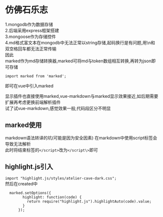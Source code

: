 仿佛石乐志  
===
  1.mongodb作为数据存储  
  2.后端采用express框架搭建  
  3.mongoose作为存储控件  
  4.md格式富文本在mongodb中无法正常以string存储,起码换行是有问题,用\n和双空格回车都无法正常传输  
  因此  
  marked作为md存储转换器,marked可将md与token数组相互转换,再转为json即可存储  
    
    import marked from 'marked';  
      
  即可在vue中引入marked  
    
  显示插件也直接使用marked,vue-markdown与marked显示效果接近,如后期需要扩展再考虑更换前端解析插件  
  试了试vue-markdown,感觉效果一般,代码段区分不明显  
  
  marked使用  
  ---
  
  
  markdown语法转译的坑(可能是因为安全因素)
  在markdown中使用script标签会导致无法解析  
  此时将结束标签的`</script>`改为`</script\>`即可
    
    
  highlight.js引入  
  ---
  `import "highlight.js/styles/atelier-cave-dark.css";`  
  然后在created中  
  
```
  marked.setOptions({
        highlight: function(code) {
          return require("highlight.js").highlightAuto(code).value;
        }
      });
```
  

